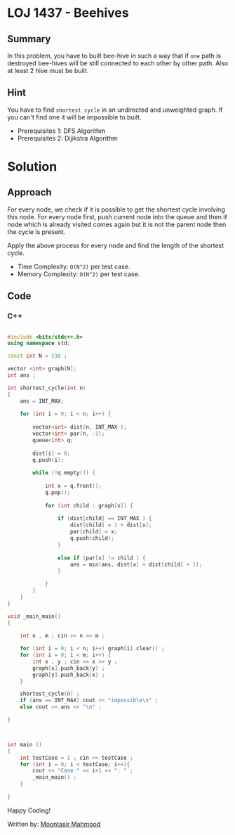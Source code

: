 # LOJ 1437 - Beehives

## Summary

In this problem, you have to built bee-hive in such a way that if `one` path is destroyed bee-hives will be still connected to each other by other path. Also at least 2 hive must be built.

## Hint

You have to find `shortest cycle` in an undirected and unweighted graph. If you can't find one it will be impossible to built.
- Prerequisites 1: DFS Algorithm
- Prerequisites 2: Dijikstra Algorithm

# Solution
## Approach

For every node, we check if it is possible to get the shortest cycle involving this node. For every node first, push current node into the queue and then if node which is already visited comes again but it is not the parent node then the cycle is present.

Apply the above process for every node and find the length of the shortest cycle.


- Time Complexity: `O(N^2)` per test case.
- Memory Complexity: `O(N^2)` per test case.

## Code
### C++

```cpp

#include <bits/stdc++.h>
using namespace std;

const int N = 510 ;

vector <int> graph[N];
int ans ;

int shortest_cycle(int n) 
{ 
    ans = INT_MAX; 
  
    for (int i = 0; i < n; i++) { 
  
        vector<int> dist(n, INT_MAX ); 
        vector<int> par(n, -1); 
        queue<int> q; 
  
        dist[i] = 0; 
        q.push(i); 
  
        while (!q.empty()) { 
  
            int x = q.front(); 
            q.pop(); 
  
            for (int child : graph[x]) { 
  
                if (dist[child] == INT_MAX ) { 
                    dist[child] = 1 + dist[x]; 
                    par[child] = x; 
                    q.push(child); 
                } 
  
                else if (par[x] != child ) {
                    ans = min(ans, dist[x] + dist[child] + 1); 
                }
                    
            } 
        } 
    }
} 

void _main_main()
{
    
    int n , m ; cin >> n >> m ;

    for (int i = 0; i < n; i++) graph[i].clear() ;
    for (int i = 0; i < m; i++) {
        int x , y ; cin >> x >> y ;
        graph[x].push_back(y) ;
        graph[y].push_back(x) ;
    }

    shortest_cycle(n) ;
    if (ans == INT_MAX) cout << "impossible\n" ;
    else cout << ans << "\n" ;

}



int main ()
{
    int testCase = 1 ; cin >> testCase ;
    for (int i = 0; i < testCase; i++){
        cout << "Case " << i+1 << ": " ;
        _main_main() ;
    }
        
}

```

Happy Coding!

Written by: [Moontasir Mahmood](https://www.linkedin.com/in/moontasir-mahmood-b5019b175/)
